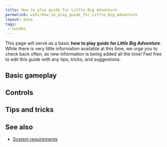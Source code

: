 ```yaml
---
title: How to play guide for Little Big Adventure
permalink: wiki/How_to_play_guide_for_Little_Big_Adventure
layout: base
tags:
 - Guides
---
```


This page will serve as a basic **how to play guide for *Little Big
Adventure***. While there is very little information available at this
time, we urge you to check back often, as new information is being added
all the time! Feel free to edit this guide with any tips, tricks, and
suggestions.

## Basic gameplay

## Controls

## Tips and tricks

## See also

- [System requirements](System_requirements "wikilink")
